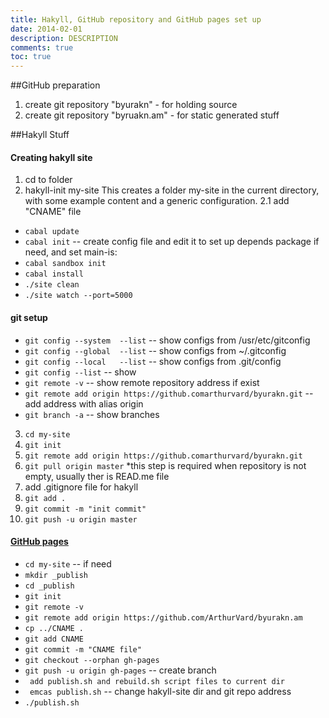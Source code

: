 ```yaml
---
title: Hakyll, GitHub repository and GitHub pages set up
date: 2014-02-01
description: DESCRIPTION
comments: true
toc: true
---
```


##GitHub preparation

1. create git repository "byurakn"  - for holding source
2. create git repository "byruakn.am" - for static generated stuff

##Hakyll Stuff

#### Creating hakyll site

1. cd to folder
2. hakyll-init my-site
    This creates a folder my-site in the current directory, with some example
    content and a generic configuration.
2.1 add "CNAME" file  

  * ```cabal update```
  * ```cabal init``` -- create config file and edit it to set up depends package if need, and set main-is:
  * ```cabal sandbox init```
  * ```cabal install```
  * ```./site clean```
  * ```./site watch --port=5000```

#### git setup

 * ```git config --system  --list```  -- show configs from  /usr/etc/gitconfig
 * ```git config --global  --list```  -- show configs from  ~/.gitconfig
 * ```git config --local   --list```     -- show configs from .git/config
 * ```git config --list```            -- show
 * ```git remote -v```             --  show remote repository address if exist
 * ```git remote add origin https://github.comarthurvard/byurakn.git```  --add address with alias origin
 * ```git branch -a```  -- show branches


3. ```cd my-site```
4. ```git init```
5. ```git remote add origin https://github.comarthurvard/byurakn.git```
6. ```git pull origin master``` *this step is required when repository is not empty, usually ther is READ.me file
7. add .gitignore file for hakyll
8. ```git add .```
8. ```git commit -m "init commit"```
9. ```git push -u origin master```


#### [GitHub pages]()

 * ```cd my-site``` --  if need
 * ```mkdir _publish```
 * ```cd _publish```
 * ```git init```
 * ```git remote -v```
 * ```git remote add origin https://github.com/ArthurVard/byurakn.am```
 * ```cp ../CNAME .```
 * ```git add CNAME```
 * ```git commit -m "CNAME file"```
 * ```git checkout --orphan gh-pages```
 * ```git push -u origin gh-pages``` -- create branch
 * ``` add publish.sh and rebuild.sh script files to current dir```
 * ``` emcas publish.sh``` -- change hakyll-site dir and git repo address
 * ```./publish.sh```
